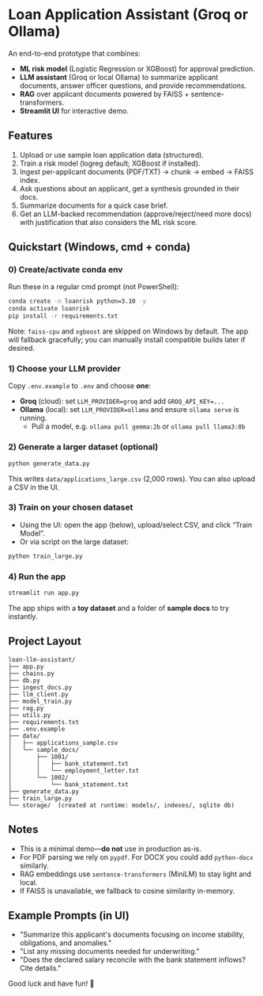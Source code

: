 # Loan Application Assistant (Groq or Ollama)

An end-to-end prototype that combines:
- **ML risk model** (Logistic Regression or XGBoost) for approval prediction.
- **LLM assistant** (Groq or local Ollama) to summarize applicant documents, answer officer questions, and provide recommendations.
- **RAG** over applicant documents powered by FAISS + sentence-transformers.
- **Streamlit UI** for interactive demo.

## Features
1. Upload or use sample loan application data (structured).
2. Train a risk model (logreg default; XGBoost if installed).
3. Ingest per-applicant documents (PDF/TXT) → chunk → embed → FAISS index.
4. Ask questions about an applicant, get a synthesis grounded in their docs.
5. Summarize documents for a quick case brief.
6. Get an LLM-backed recommendation (approve/reject/need more docs) with justification that also considers the ML risk score.

## Quickstart (Windows, cmd + conda)

### 0) Create/activate conda env
Run these in a regular cmd prompt (not PowerShell):
```bat
conda create -n loanrisk python=3.10 -y
conda activate loanrisk
pip install -r requirements.txt
```

Note: `faiss-cpu` and `xgboost` are skipped on Windows by default. The app will fallback gracefully; you can manually install compatible builds later if desired.

### 1) Choose your LLM provider
Copy `.env.example` to `.env` and choose **one**:

- **Groq** (cloud): set `LLM_PROVIDER=groq` and add `GROQ_API_KEY=...`
- **Ollama** (local): set `LLM_PROVIDER=ollama` and ensure `ollama serve` is running.
  - Pull a model, e.g. `ollama pull gemma:2b` or `ollama pull llama3:8b`

### 2) Generate a larger dataset (optional)
```bat
python generate_data.py
```
This writes `data/applications_large.csv` (2,000 rows). You can also upload a CSV in the UI.

### 3) Train on your chosen dataset
- Using the UI: open the app (below), upload/select CSV, and click “Train Model”.
- Or via script on the large dataset:
```bat
python train_large.py
```

### 4) Run the app
```bat
streamlit run app.py
```

The app ships with a **toy dataset** and a folder of **sample docs** to try instantly.

## Project Layout
```
loan-llm-assistant/
├── app.py
├── chains.py
├── db.py
├── ingest_docs.py
├── llm_client.py
├── model_train.py
├── rag.py
├── utils.py
├── requirements.txt
├── .env.example
├── data/
│   ├── applications_sample.csv
│   └── sample_docs/
│       ├── 1001/
│       │   ├── bank_statement.txt
│       │   └── employment_letter.txt
│       └── 1002/
│           └── bank_statement.txt
├── generate_data.py
├── train_large.py
└── storage/  (created at runtime: models/, indexes/, sqlite db)
```

## Notes
- This is a minimal demo—**do not** use in production as-is.
- For PDF parsing we rely on `pypdf`. For DOCX you could add `python-docx` similarly.
- RAG embeddings use `sentence-transformers` (MiniLM) to stay light and local.
- If FAISS is unavailable, we fallback to cosine similarity in-memory.

## Example Prompts (in UI)
- "Summarize this applicant's documents focusing on income stability, obligations, and anomalies."
- "List any missing documents needed for underwriting."
- "Does the declared salary reconcile with the bank statement inflows? Cite details."

Good luck and have fun! 🚀
